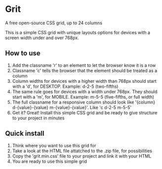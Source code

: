 # Grit
A free open-source CSS grid, up to 24 columns

This is a simple CSS grid with unique layouts options for devices with a screen width under and over 768px.

How to use
-

1. Add the classname 'r' to an element to let the browser know it is a row
2. Classname 'c' tells the browser that the element should be treated as a column
3. Column widths for devices with a higher width than 768px should start with a 'd', for DESKTOP. Example: d-2-5 (two-fifths)
4. The same rule goes for devices with a width under 768px. They should start with a 'm', for MOBILE. Example: m-5-5 (five-fifths, or full width)
5. The full classname for a responsive column should look like '{column} d-{value}-{value} m-{value}-{value}'. Like 'c d-2-5 m-5-5'
6. Get it? Great! Install this simple CSS grid and be ready to give structure to your project in minutes

Quick install
-

1. Think where you want to use this grid for
2. Take a look at the HTML file attatched to the .zip file, for possibilities
3. Copy the 'grit.min.css' file to your project and link it with your HTML
4. You are ready to use this simple grid
